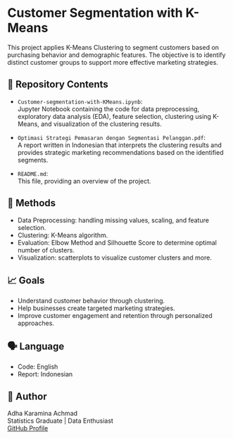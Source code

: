 # Customer Segmentation with K-Means

This project applies K-Means Clustering to segment customers based on purchasing behavior and demographic features. The objective is to identify distinct customer groups to support more effective marketing strategies.

## 📁 Repository Contents

- `Customer-segmentation-with-KMeans.ipynb`:  
  Jupyter Notebook containing the code for data preprocessing, exploratory data analysis (EDA), feature selection, clustering using K-Means, and visualization of the clustering results.

- `Optimasi Strategi Pemasaran dengan Segmentasi Pelanggan.pdf`:  
  A report written in Indonesian that interprets the clustering results and provides strategic marketing recommendations based on the identified segments.

- `README.md`:  
  This file, providing an overview of the project.

## 🧪 Methods

- Data Preprocessing: handling missing values, scaling, and feature selection.
- Clustering: K-Means algorithm.
- Evaluation: Elbow Method and Silhouette Score to determine optimal number of clusters.
- Visualization: scatterplots to visualize customer clusters and more.

## 📈 Goals

- Understand customer behavior through clustering.
- Help businesses create targeted marketing strategies.
- Improve customer engagement and retention through personalized approaches.

## 🗣️ Language

- Code: English
- Report: Indonesian

## 🙋 Author

Adha Karamina Achmad  
Statistics Graduate | Data Enthusiast  
[GitHub Profile](https://github.com/adhkaraa)
